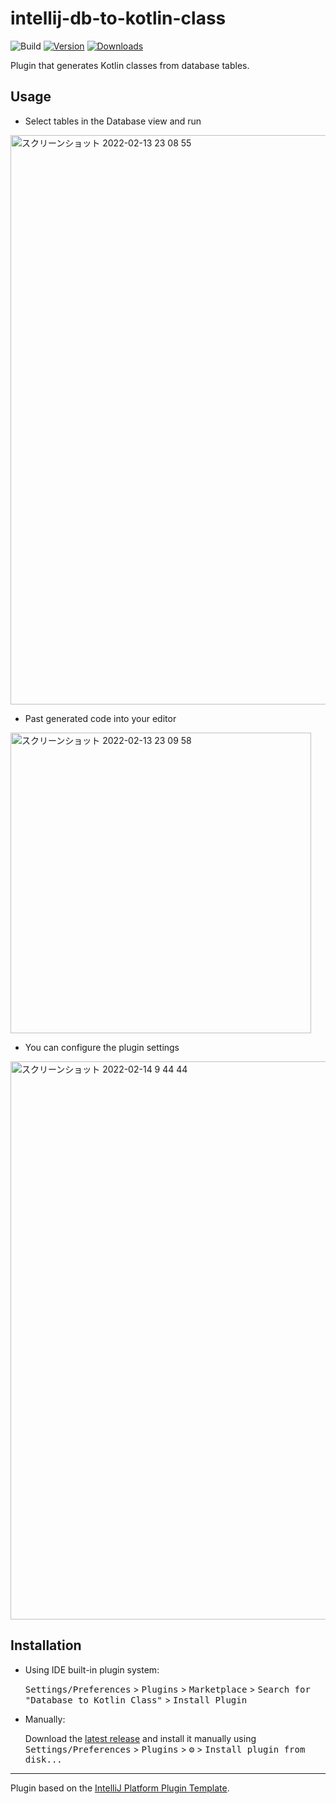 # intellij-db-to-kotlin-class

![Build](https://github.com/t-kameyama/intellij-db-to-kotlin-class/workflows/Build/badge.svg)
[![Version](https://img.shields.io/jetbrains/plugin/v/PLUGIN_ID.svg)](https://plugins.jetbrains.com/plugin/PLUGIN_ID)
[![Downloads](https://img.shields.io/jetbrains/plugin/d/PLUGIN_ID.svg)](https://plugins.jetbrains.com/plugin/PLUGIN_ID)

<!-- Plugin description -->
Plugin that generates Kotlin classes from database tables.
<!-- Plugin description end -->

## Usage
- Select tables in the Database view and run
<img width="911" alt="スクリーンショット 2022-02-13 23 08 55" src="https://user-images.githubusercontent.com/1121855/153784650-6c657dc4-9dba-4189-ba1e-70f6741bbb72.png">

- Past generated code into your editor
<img width="481" alt="スクリーンショット 2022-02-13 23 09 58" src="https://user-images.githubusercontent.com/1121855/153784540-2a022b6a-a59c-49b1-96e1-b6384be1de56.png">

- You can configure the plugin settings
<img width="893" alt="スクリーンショット 2022-02-14 9 44 44" src="https://user-images.githubusercontent.com/1121855/153784545-1b712aa4-f1bf-464a-a780-a662dcddd78b.png">


## Installation
- Using IDE built-in plugin system:
  
  <kbd>Settings/Preferences</kbd> > <kbd>Plugins</kbd> > <kbd>Marketplace</kbd> > <kbd>Search for "Database to Kotlin Class"</kbd> >
  <kbd>Install Plugin</kbd>
  
- Manually:

  Download the [latest release](https://github.com/t-kameyama/intellij-db-to-kotlin-class/releases/latest) and install it manually using
  <kbd>Settings/Preferences</kbd> > <kbd>Plugins</kbd> > <kbd>⚙️</kbd> > <kbd>Install plugin from disk...</kbd>


---
Plugin based on the [IntelliJ Platform Plugin Template][template].

[template]: https://github.com/JetBrains/intellij-platform-plugin-template
